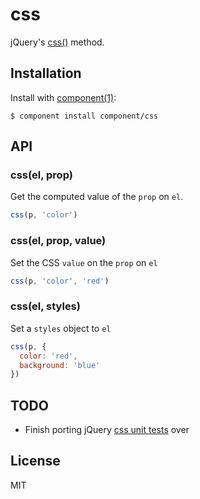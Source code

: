 
# css

  jQuery's [css()](http://api.jquery.com/css/) method.

## Installation

  Install with [component(1)](http://component.io):

    $ component install component/css

## API

### css(el, prop)

Get the computed value of the `prop` on `el`.

```js
css(p, 'color')
```

### css(el, prop, value)

Set the CSS `value` on the `prop` on `el`

```js
css(p, 'color', 'red')
```

### css(el, styles)

Set a `styles` object to `el`

```js
css(p, {
  color: 'red',
  background: 'blue'
})
```

## TODO

- Finish porting jQuery [css unit tests](https://github.com/jquery/jquery/blob/master/test/unit/css.js) over

## License

  MIT
